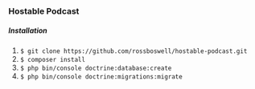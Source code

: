 ### Hostable Podcast

##### Installation

1. ```$ git clone https://github.com/rossboswell/hostable-podcast.git```
2. ```$ composer install```
2. ```$ php bin/console doctrine:database:create```
2. ```$ php bin/console doctrine:migrations:migrate```